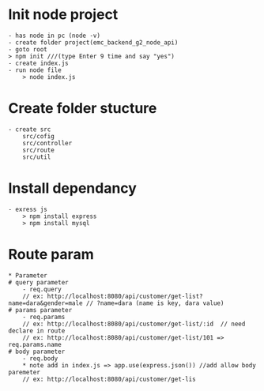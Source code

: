 
# Init node project
    - has node in pc (node -v)
    - create folder project(emc_backend_g2_node_api)
    - goto root
    > npm init ///(type Enter 9 time and say "yes")
    - create index.js 
    - run node file
        > node index.js
# Create folder stucture
    - create src
        src/cofig
        src/controller
        src/route
        src/util

# Install dependancy
    - exress js
        > npm install express
        > npm install mysql

# Route param 

    * Parameter 
    # query parameter 
        - req.query 
        // ex: http://localhost:8080/api/customer/get-list?name=dara&gender=male // ?name=dara (name is key, dara value)
    # params parameter
        - req.params 
        // ex: http://localhost:8080/api/customer/get-list/:id  // need declare in route
        // ex: http://localhost:8080/api/customer/get-list/101 => req.params.name
    # body parameter
        - req.body 
        * note add in index.js => app.use(express.json()) //add allow body paremeter
        // ex: http://localhost:8080/api/customer/get-lis

